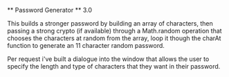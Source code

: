 ** Password Generator **
3.0

This builds a stronger password by building an array of characters, then passing a strong crypto (if available) through a Math.random operation that chooses the characters at random from the array, loop it though the charAt function to generate an 11 character random password.

Per request i've built a dialogue into the window that allows the user to specify the length and type of characters that they want in their password.
